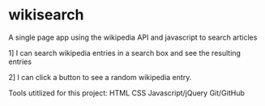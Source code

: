# wikisearch

A single page app using the wikipedia API and javascript to search articles

1] I can search wikipedia entries in a search box and see the resulting entries

2] I can click a button to see a random wikipedia entry.

Tools utitlized for this project:
HTML
CSS
Javascript/jQuery
Git/GitHub
